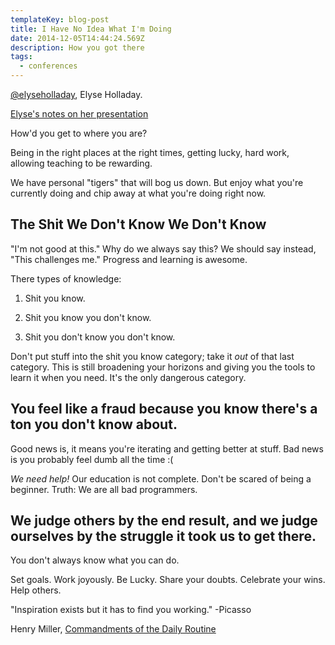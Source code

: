 ```yaml
---
templateKey: blog-post
title: I Have No Idea What I'm Doing
date: 2014-12-05T14:44:24.569Z
description: How you got there
tags:
  - conferences
---
```

<p><a href="https://twitter.com/elyseholladay" target="_blank">@elyseholladay</a>, Elyse Holladay.</p>

<p><a href="http://elyseholladay.github.io/tigers/" target="_blank">Elyse's notes on her presentation</a></p>

<p>How'd you get to where you are?</p>

<p>Being in the right places at the right times, getting lucky, hard work, allowing teaching to be rewarding.</p>

<p>We have personal "tigers" that will bog us down. But enjoy what you're currently doing and chip away at what you're doing right now.</p>

<h2>The Shit We Don't Know We Don't Know</h2>

<p>"I'm not good at this." Why do we always say this? We should say instead, "This challenges me." Progress and learning is awesome.</p>

<p>There types of knowledge:</p>

<ol>
<li><p>Shit you know.</p></li>

<li><p>Shit you know you don't know.</p></li>

<li><p>Shit you don't know you don't know.</p></li>
</ol>

<p>Don't put stuff into the shit you know category; take it <em>out</em> of that last category. This is still broadening your horizons and giving you the tools to learn it when you need. It's the only dangerous category.</p>

<h2>You feel like a fraud because you know there's a ton you don't know about.</h2>

<p>Good news is, it means you're iterating and getting better at stuff. Bad news is you probably feel dumb all the time :(</p>

<p><em>We need help!</em> Our education is not complete. Don't be scared of being a beginner. Truth: We are all bad programmers.</p>

<h2>We judge others by the end result, and we judge ourselves by the struggle it took us to get there.</h2>

<p>You don't always know what you can do.</p>

<p>Set goals. Work joyously. Be Lucky. Share your doubts. Celebrate your wins. Help others.</p>

<p>"Inspiration exists but it has to find you working." -Picasso</p>

<p>Henry Miller, <a href="http://www.brainpickings.org/2012/02/22/henry-miller-on-writing/" target="_blank">Commandments of the Daily Routine</a></p>
